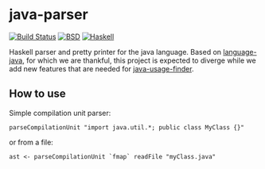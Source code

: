 java-parser
=============

[![Build Status](https://travis-ci.org/exemplator/java-parser.svg?branch=master)](https://travis-ci.org/exemplator/java-parser)
[![BSD](http://b.repl.ca/v1/license-BSD-blue.png)](http://en.wikipedia.org/wiki/BSD_licenses)
[![Haskell](http://b.repl.ca/v1/language-haskell-lightgrey.png)](http://haskell.org)

Haskell parser and pretty printer for the java language.
Based on [language-java](https://github.com/vincenthz), for which we are thankful, this project is expected to diverge while we add new features that are needed for [java-usage-finder](https://github.com/exemplator/java8-usage-finder).


How to use
----------

Simple compilation unit parser:

    parseCompilationUnit "import java.util.*; public class MyClass {}"

or from a file:

    ast <- parseCompilationUnit `fmap` readFile "myClass.java"

